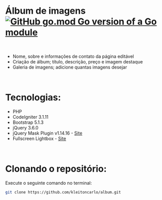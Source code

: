 # Álbum de imagens &nbsp; &nbsp;  [![GitHub go.mod Go version of a Go module](https://badgen.net/badge/Versão/1.0/green)](https://www.kcteles.com/)

<br />

- Nome, sobre e informações de contato da página editável
- Criação de álbum; título, descrição, preço e imagem destaque
- Galeria de imagens; adicione quantas imagens desejar<br />

<br />

# Tecnologias:

- PHP
- CodeIgniter 3.1.11
- Bootstrap 5.1.3
- jQuery 3.6.0
- jQuery Mask Plugin v1.14.16 - [Site](https://igorescobar.github.io/jQuery-Mask-Plugin/)
- Fullscreen Lightbox - [Site](https://fslightbox.com/)

<br />

# Clonando o repositório:
Execute o seguinte comando no terminal:
```bash
git clone https://github.com/kleitoncarlo/album.git
```